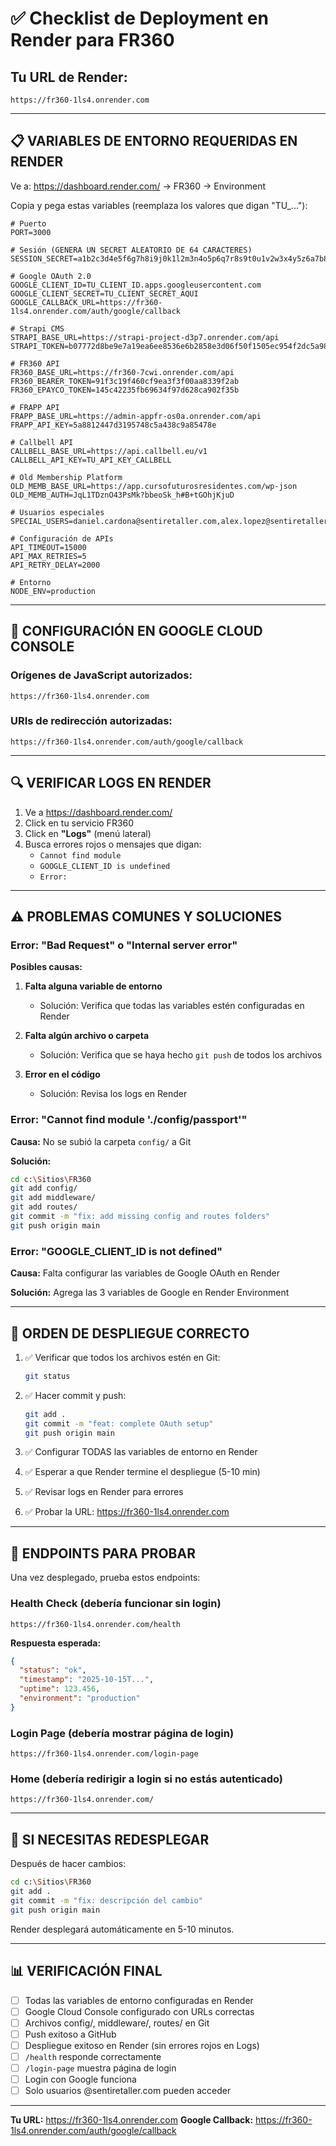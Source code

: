# ✅ Checklist de Deployment en Render para FR360

## Tu URL de Render:
```
https://fr360-1ls4.onrender.com
```

---

## 📋 VARIABLES DE ENTORNO REQUERIDAS EN RENDER

Ve a: https://dashboard.render.com/ → FR360 → Environment

Copia y pega estas variables (reemplaza los valores que digan "TU_..."):

```env
# Puerto
PORT=3000

# Sesión (GENERA UN SECRET ALEATORIO DE 64 CARACTERES)
SESSION_SECRET=a1b2c3d4e5f6g7h8i9j0k1l2m3n4o5p6q7r8s9t0u1v2w3x4y5z6a7b8c9d0e1f2

# Google OAuth 2.0
GOOGLE_CLIENT_ID=TU_CLIENT_ID.apps.googleusercontent.com
GOOGLE_CLIENT_SECRET=TU_CLIENT_SECRET_AQUI
GOOGLE_CALLBACK_URL=https://fr360-1ls4.onrender.com/auth/google/callback

# Strapi CMS
STRAPI_BASE_URL=https://strapi-project-d3p7.onrender.com/api
STRAPI_TOKEN=b07772d8be9e7a19ea6ee8536e6b2858e3d06f50f1505ec954f2dc5a98b240a0c7f53fd65c9b90f0edac2336b88294591eab7b28f455389830cfebf90f3a4718d31e2b029be1b1708c6b235a842d514e8e504517e4791a53d1bcf1c1fb4808deddc6c6adc2af3c10c2b5a7bc090519928210752e7a879fa132a0513e6fe045e6

# FR360 API
FR360_BASE_URL=https://fr360-7cwi.onrender.com/api
FR360_BEARER_TOKEN=91f3c19f460cf9ea3f3f00aa8339f2ab
FR360_EPAYCO_TOKEN=145c42235fb69634f97d628ca902f35b

# FRAPP API
FRAPP_BASE_URL=https://admin-appfr-os0a.onrender.com/api
FRAPP_API_KEY=5a8812447d3195748c5a438c9a85478e

# Callbell API
CALLBELL_BASE_URL=https://api.callbell.eu/v1
CALLBELL_API_KEY=TU_API_KEY_CALLBELL

# Old Membership Platform
OLD_MEMB_BASE_URL=https://app.cursofuturosresidentes.com/wp-json
OLD_MEMB_AUTH=JqL1TDznO43PsMk?bbeoSk_h#B+tGOhjKjuD

# Usuarios especiales
SPECIAL_USERS=daniel.cardona@sentiretaller.com,alex.lopez@sentiretaller.com

# Configuración de APIs
API_TIMEOUT=15000
API_MAX_RETRIES=5
API_RETRY_DELAY=2000

# Entorno
NODE_ENV=production
```

---

## 🔐 CONFIGURACIÓN EN GOOGLE CLOUD CONSOLE

### Orígenes de JavaScript autorizados:
```
https://fr360-1ls4.onrender.com
```

### URIs de redirección autorizadas:
```
https://fr360-1ls4.onrender.com/auth/google/callback
```

---

## 🔍 VERIFICAR LOGS EN RENDER

1. Ve a https://dashboard.render.com/
2. Click en tu servicio FR360
3. Click en **"Logs"** (menú lateral)
4. Busca errores rojos o mensajes que digan:
   - `Cannot find module`
   - `GOOGLE_CLIENT_ID is undefined`
   - `Error:`

---

## ⚠️ PROBLEMAS COMUNES Y SOLUCIONES

### Error: "Bad Request" o "Internal server error"

**Posibles causas:**

1. **Falta alguna variable de entorno**
   - Solución: Verifica que todas las variables estén configuradas en Render

2. **Falta algún archivo o carpeta**
   - Solución: Verifica que se haya hecho `git push` de todos los archivos

3. **Error en el código**
   - Solución: Revisa los logs en Render

### Error: "Cannot find module './config/passport'"

**Causa:** No se subió la carpeta `config/` a Git

**Solución:**
```bash
cd c:\Sitios\FR360
git add config/
git add middleware/
git add routes/
git commit -m "fix: add missing config and routes folders"
git push origin main
```

### Error: "GOOGLE_CLIENT_ID is not defined"

**Causa:** Falta configurar las variables de Google OAuth en Render

**Solución:** Agrega las 3 variables de Google en Render Environment

---

## 📝 ORDEN DE DESPLIEGUE CORRECTO

1. ✅ Verificar que todos los archivos estén en Git:
   ```bash
   git status
   ```

2. ✅ Hacer commit y push:
   ```bash
   git add .
   git commit -m "feat: complete OAuth setup"
   git push origin main
   ```

3. ✅ Configurar TODAS las variables de entorno en Render

4. ✅ Esperar a que Render termine el despliegue (5-10 min)

5. ✅ Revisar logs en Render para errores

6. ✅ Probar la URL: https://fr360-1ls4.onrender.com

---

## 🧪 ENDPOINTS PARA PROBAR

Una vez desplegado, prueba estos endpoints:

### Health Check (debería funcionar sin login)
```
https://fr360-1ls4.onrender.com/health
```

**Respuesta esperada:**
```json
{
  "status": "ok",
  "timestamp": "2025-10-15T...",
  "uptime": 123.456,
  "environment": "production"
}
```

### Login Page (debería mostrar página de login)
```
https://fr360-1ls4.onrender.com/login-page
```

### Home (debería redirigir a login si no estás autenticado)
```
https://fr360-1ls4.onrender.com/
```

---

## 🔄 SI NECESITAS REDESPLEGAR

Después de hacer cambios:

```bash
cd c:\Sitios\FR360
git add .
git commit -m "fix: descripción del cambio"
git push origin main
```

Render desplegará automáticamente en 5-10 minutos.

---

## 📊 VERIFICACIÓN FINAL

- [ ] Todas las variables de entorno configuradas en Render
- [ ] Google Cloud Console configurado con URLs correctas
- [ ] Archivos config/, middleware/, routes/ en Git
- [ ] Push exitoso a GitHub
- [ ] Despliegue exitoso en Render (sin errores rojos en Logs)
- [ ] `/health` responde correctamente
- [ ] `/login-page` muestra página de login
- [ ] Login con Google funciona
- [ ] Solo usuarios @sentiretaller.com pueden acceder

---

**Tu URL:** https://fr360-1ls4.onrender.com
**Google Callback:** https://fr360-1ls4.onrender.com/auth/google/callback
